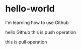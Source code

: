 # hello-world
I'm learning how to use Github

hello Github
this is push operation

this is pull operation

